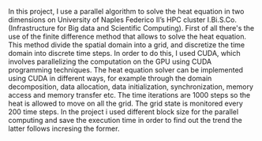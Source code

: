  In this project, I use a parallel algorithm to solve the heat equation in two dimensions on University of Naples Federico II’s HPC cluster I.Bi.S.Co. (Infrastructure for Big data and Scientific Computing).
 First of all there's the use of the finite difference method that allows to solve the heat equation.
 This method divide the spatial domain into a grid, and discretize the time domain into discrete time steps.
 In order to do this, I used CUDA, which involves parallelizing the computation on the GPU using CUDA programming techniques. The heat equation solver can be implemented using CUDA in different ways, for example through the domain decomposition, data allocation, data initialization, synchronization, memory access and memory transfer etc.
 The time iterations are 1000 steps so the heat is allowed to move on all the grid. The grid state is monitored every 200 time steps. 
 In the project i used different block size for the parallel computing and save the execution time in order to find out the trend the latter follows incresing the former.
 
